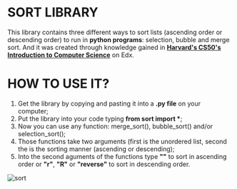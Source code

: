 # SORT LIBRARY

This library contains three different ways to sort lists (ascending order or descending order) to run in **python programs**: selection, bubble and merge sort. And it was created through knowledge gained in **[Harvard's CS50's Introduction to Computer Science](https://learning.edx.org/course/course-v1:HarvardX+CS50+X/home)** on Edx.

# HOW TO USE IT?

1. Get the library by copying and pasting it into a **.py file** on your computer;
2. Put the library into your code typing __from sort import *__;
3. Now you can use any function: merge_sort(), bubble_sort() and/or selection_sort();
4. Those functions take two arguments (first is the unordered list, second the is the sorting manner (ascending or descending);
5. Into the second aguments of the functions type **""** to sort in ascending order or **"r"**, **"R"** or **"reverse"** to sort in descending order.

![sort](https://user-images.githubusercontent.com/68133032/208802583-c80a588d-fe12-4ad4-92d5-d4293fdf4061.png)
